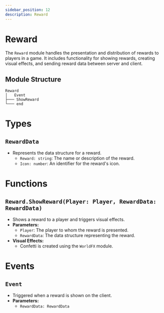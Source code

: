 ```yaml
---
sidebar_position: 12
description: Reward
---
```


# Reward

The `Reward` module handles the presentation and distribution of rewards to players in a game. It includes functionality for showing rewards, creating visual effects, and sending reward data between server and client.

## Module Structure

```
Reward
│   Event
├─── ShowReward
└─── end
```
# Types

## `RewardData`
- Represents the data structure for a reward.
  - `Reward: string`: The name or description of the reward.
  - `Icon: number`: An identifier for the reward's icon.

# Functions

## `Reward.ShowReward(Player: Player, RewardData: RewardData)`
- Shows a reward to a player and triggers visual effects.
- **Parameters:**
  - `Player`: The player to whom the reward is presented.
  - `RewardData`: The data structure representing the reward.
- **Visual Effects:**
  - Confetti is created using the `WorldFX` module.

# Events

## `Event`
- Triggered when a reward is shown on the client.
- **Parameters:**
  - `RewardData: RewardData`